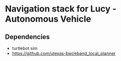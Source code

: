 # Navigation stack for Lucy - Autonomous Vehicle

## Dependencies
- turtlebot sim
- https://github.com/utexas-bwi/eband_local_planner